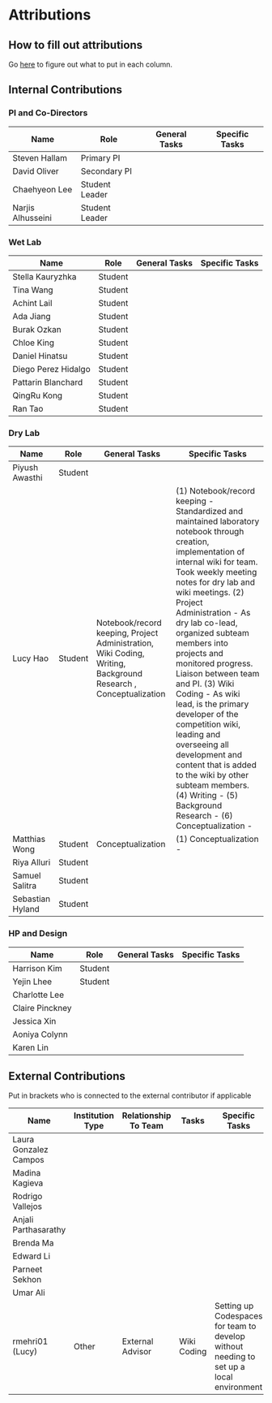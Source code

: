 # Attributions

## How to fill out attributions

Go [here](https://competition.igem.org/deliverables/project-attribution) to figure out what to put in each column.

## Internal Contributions

### PI and Co-Directors

| Name              | Role           | General Tasks | Specific Tasks |
| ----------------- | -------------- | ------------- | -------------- |
| Steven Hallam     | Primary PI     |               |                |
| David Oliver      | Secondary PI   |               |                |
| Chaehyeon Lee     | Student Leader |               |                |
| Narjis Alhusseini | Student Leader |               |                |

### Wet Lab

| Name                | Role    | General Tasks | Specific Tasks |
| ------------------- | ------- | ------------- | -------------- |
| Stella Kauryzhka    | Student |               |                |
| Tina Wang           | Student |               |                |
| Achint Lail         | Student |               |                |
| Ada Jiang           | Student |               |                |
| Burak Ozkan         | Student |               |                |
| Chloe King          | Student |               |                |
| Daniel Hinatsu      | Student |               |                |
| Diego Perez Hidalgo | Student |               |                |
| Pattarin Blanchard  | Student |               |                |
| QingRu Kong         | Student |               |                |
| Ran Tao             | Student |               |                |

### Dry Lab

| Name             | Role    | General Tasks                                                                                                  | Specific Tasks                                                                                                                                                                                                                                                                                                                                                                                                                                                                                                                                                                                            |
| ---------------- | ------- | -------------------------------------------------------------------------------------------------------------- | --------------------------------------------------------------------------------------------------------------------------------------------------------------------------------------------------------------------------------------------------------------------------------------------------------------------------------------------------------------------------------------------------------------------------------------------------------------------------------------------------------------------------------------------------------------------------------------------------------- |
| Piyush Awasthi   | Student |                                                                                                                |                                                                                                                                                                                                                                                                                                                                                                                                                                                                                                                                                                                                           |
| Lucy Hao         | Student | Notebook/record keeping, Project Administration, Wiki Coding, Writing, Background Research , Conceptualization | (1) Notebook/record keeping - Standardized and maintained laboratory notebook through creation, implementation of internal wiki for team. Took weekly meeting notes for dry lab and wiki meetings. (2) Project Administration - As dry lab co-lead, organized subteam members into projects and monitored progress. Liaison between team and PI. (3) Wiki Coding - As wiki lead, is the primary developer of the competition wiki, leading and overseeing all development and content that is added to the wiki by other subteam members. (4) Writing - (5) Background Research - (6) Conceptualization - |
| Matthias Wong    | Student | Conceptualization                                                                                              | (1) Conceptualization -                                                                                                                                                                                                                                                                                                                                                                                                                                                                                                                                                                                                          |
| Riya Alluri      | Student |                                                                                                                |                                                                                                                                                                                                                                                                                                                                                                                                                                                                                                                                                                                                           |
| Samuel Salitra   | Student |                                                                                                                |                                                                                                                                                                                                                                                                                                                                                                                                                                                                                                                                                                                                           |
| Sebastian Hyland | Student |                                                                                                                |                                                                                                                                                                                                                                                                                                                                                                                                                                                                                                                                                                                                           |

### HP and Design

| Name            | Role    | General Tasks | Specific Tasks |
| --------------- | ------- | ------------- | -------------- |
| Harrison Kim    | Student |               |                |
| Yejin Lhee      | Student |               |                |
| Charlotte Lee   |         |               |                |
| Claire Pinckney |         |               |                |
| Jessica Xin     |         |               |                |
| Aoniya Colynn   |         |               |                |
| Karen Lin       |         |               |                |

## External Contributions

Put in brackets who is connected to the external contributor if applicable

| Name                  | Institution Type | Relationship To Team | Tasks       | Specific Tasks                                                                          |
| --------------------- | ---------------- | -------------------- | ----------- | --------------------------------------------------------------------------------------- |
| Laura Gonzalez Campos |                  |                      |             |                                                                                         |
| Madina Kagieva        |                  |                      |             |                                                                                         |
| Rodrigo Vallejos      |                  |                      |             |                                                                                         |
| Anjali Parthasarathy  |                  |                      |             |                                                                                         |
| Brenda Ma             |                  |                      |             |                                                                                         |
| Edward Li             |                  |                      |             |                                                                                         |
| Parneet Sekhon        |                  |                      |             |                                                                                         |
| Umar Ali              |                  |                      |             |                                                                                         |
| rmehri01 (Lucy)       | Other            | External Advisor     | Wiki Coding | Setting up Codespaces for team to develop without needing to set up a local environment |
